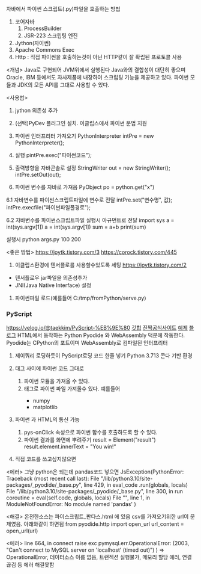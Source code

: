 자바에서 파이썬 스크립트(.py)파일을 호출하는 방법
1. 코어자바
   1. ProcessBuilder
   2. JSR-223 스크립팅 엔진
2. Jython(자이썬)
3. Apache Commons Exec
4. Http
   : 직접 파이썬을 호출하는것이 아닌 HTTP같이 잘 확립된 프로토콜 사용



<개념>
Java로 구현되어 JVM위에서 실행된다
Java와의 결합성이 대단히 좋으며 Oracle, IBM 등에서도 자사제품에 내장하여 스크립팅 기능을 제공하고 있다.
파이썬 모듈과 JDK의 모든 API를 그대로 사용할 수 있다.

<사용법>
1. jython 의존성 추가

2. (선택)PyDev 플러그인 설치.   이클립스에서 파이썬 문법 지원

3. 파이썬 인터프리터 가져오기
PythonInterpreter intPre = new PythonInterpreter();

3. 실행
pintPre.exec("파이썬코드");


4. 출력방향을 자바콘솔로 설정
StringWriter out = new StringWriter();
intPre.setOut(out);

5. 파이썬 변수를 자바로 가져옴
PyObject po = python.get("x")

6.1 자바변수를 파이썬스크립트파일에 변수로 전달
intPre.set("변수명", 값);
intPre.execfile("파이썬파일풀경로");

6.2 자바변수를 파이썬스크립트파일 실행시 아규먼트로 전달
import sys
a = int(sys.argv[1])
a = int(sys.argv[1])
sum = a+b
print(sum)

실행시 python args.py 100 200


<좋은 방법> https://joytk.tistory.com/3
https://corock.tistory.com/445
1. 이클립스환경에 텐서플로를 사용할수있도록 세팅 https://joytk.tistory.com/2
- 텐서플로우 jar파일을 의존성추가
- JNI(Java Native Interface) 설정

1. 파이썬파일 로드(예를들어 C:/tmp/fromPython/serve.py)




### PyScript
https://velog.io/@taekkim/PyScript-%EB%9E%80
[깃헙](https://github.com/pyscript/pyscript/blob/main/docs/tutorials/getting-started.md)
[진짝공식사이트](https://pyscript.net/)
[예제](https://pyscript.net/examples/)
[블로그](https://www.inflearn.com/pages/infmation-50-20220705)
HTML에서 동작하는 Python
Pyodide 와 WebAssembly 덕분에 작동한다.
Pyodide는 CPython의 포트이며 WebAssembly로 컴파일된 인터프리터
1. 제이쿼리 로딩하듯이 PyScript로딩 코드 한줄 넣기
Python 3.713 콘다 기반 환경
<script defer src="https://pyscript.net/alpha/pyscript.js"></script>
2. <py-script> 태그 사이에 파이썬 코드 그대로
   1. 파이썬 모듈을 가져올 수 있다.
   2. <py-env>태그로 파이썬 파일 가져올수 있다.
    예를들어 <py-env>
      - numpy
      - matplotlib
    <py-env>
3. 파이썬 과 HTML의 통신 가능
   1. pys-onClick 속성으로 파이썬 함수를 호출하도록 할 수 있다.
   2. 파이썬 결과를 화면에 뿌려주기
   result = Element("result")
   result.element.innerText = "You win!"

4. 직접 코드를 쓰고싶지않으면
<py-script src="경로">
</py-script>
<에러>
그냥 python은 되는데 pandas코드 넣으면 
JsException(PythonError: Traceback (most recent call last):
File "/lib/python3.10/site-packages/_pyodide/_base.py", line 429,
in eval_code .run(globals, locals) File "/lib/python3.10/site-packages/_pyodide/_base.py", line 300,
in run coroutine = eval(self.code, globals, locals) File "", line 1,
in ModuleNotFoundError: No module named 'pandas' )

<해결>
온전한소스는 파이스크립트_판다스.html 에 있음
csv를 가져오기위한 url이 문제였음. 아래와같이 하면됨
from pyodide.http import open_url
url_content =  open_url(url)


<에러>
line 664, in connect raise exc pymysql.err.OperationalError: (2003, "Can't connect to MySQL server on 'localhost' (timed out)") )
=> OperationalError, 데이터소스 이름 없음, 트랜젝션 실행불가, 메모리 할당 에러, 연결 끊김 등 에러
해결못함